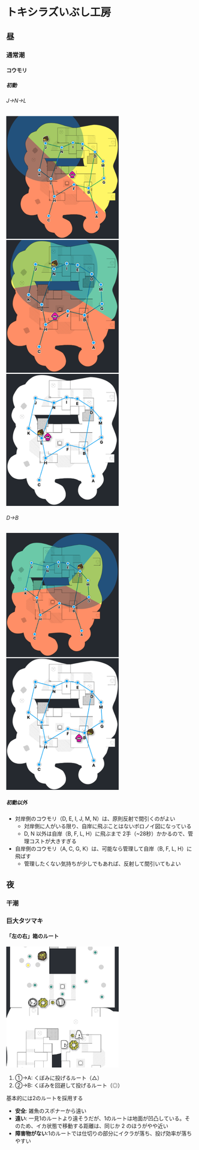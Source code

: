 # トキシラズいぶし工房

## 昼

### 通常潮

#### コウモリ

##### 初動

###### J→N→L

<img src="../img/yard_nt_drizzler_j.png" width="300px" alt="コウモリ">
<img src="../img/yard_nt_drizzler_n.png" width="300px" alt="コウモリ">
<img src="../img/yard_nt_drizzler_l.png" width="300px" alt="コウモリ">

###### D→B

<img src="../img/yard_nt_drizzler_d.png" width="300px" alt="コウモリ">
<img src="../img/yard_nt_drizzler_b.png" width="300px" alt="コウモリ">

##### 初動以外

- 対岸側のコウモリ（D, E, I, J, M, N）は、原則反射で間引くのがよい
  - 対岸側に人がいる限り、自岸に飛ぶことはないボロノイ図になっている
  - D, N 以外は自岸（B, F, L, H）に飛ぶまで 2手（~28秒）かかるので、管理コストが大きすぎる
- 自岸側のコウモリ（A, C, G, K）は、可能なら管理して自岸（B, F, L, H）に飛ばす
  - 管理したくない気持ちが少しでもあれば、反射して間引いてもよい

## 夜

### 干潮

### 巨大タツマキ

#### 「左の右」箱のルート

<img src="../img/yard_tornado_route.png" width="300px" alt="タツマキ">

1. ①→A: くぼみに投げるルート（△）
2. ②→B: くぼみを回避して投げるルート（◎）

基本的には2のルートを採用する

- **安全**: 雑魚のスポナーから遠い
- **遠い**: 一見1のルートより遠そうだが、1のルートは地面が凹凸している。そのため、イカ状態で移動する距離は、同じか 2 のほうがやや近い
- **障害物がない**:1のルートでは仕切りの部分にイクラが落ち、投げ効率が落ちやすい
